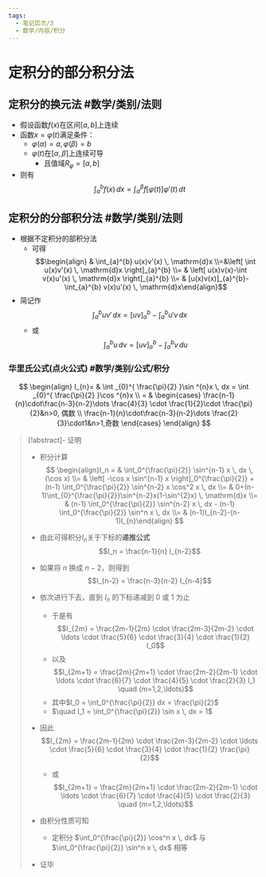 ```yaml
---
tags:
  - 笔记层次/3
  - 数学/内容/积分
---
```


# 定积分的部分积分法

## 定积分的换元法 #数学/类别/法则 

- 假设函数$f(x)$在区间$[a,b]$上连续
- 函数$x=\varphi(t)$满足条件：
	- $\varphi(\alpha)=a,\varphi(\beta)=b$
	- $\varphi(t)$在$[\alpha,\beta]$上连续可导
		- 且值域$R_{\varphi}=[a,b]$
- 则有$$\int_{a}^{b}f(x) \, dx =\int_{\alpha}^{\beta}f[\varphi(t)]\varphi'(t)\, dt$$

## 定积分的分部积分法 #数学/类别/法则 

- 根据不定积分的部积分法
	- 可得$$\begin{align} & \int_{a}^{b} u(x)v'(x) \, \mathrm{d}x    \\=&\left[ \int u(x)v'(x) \, \mathrm{d}x  \right]_{a}^{b} \\= & \left[ u(x)v(x)-\int v(x)u'(x) \, \mathrm{d}x  \right]_{a}^{b} \\= & [u(x)v(x)]_{a}^{b}-\int_{a}^{b} v(x)u'(x) \, \mathrm{d}x\end{align}$$
- 简记作 $$\int _{a}^{b}uv'\, dx =[uv]_{a}^{b}-\int_{a}^{b} u'v \, dx $$
	- 或$$\int _{a}^{b}u \, dv=[uv]_{a}^{b}-\int _{a}^{b} v \, du  $$

### 华里氏公式(点火公式) #数学/类别/公式/积分 


$$
\begin{align}
I_{n}= & \int _{0}^{ \frac{\pi}{2} }\sin ^{n}x \, dx = \int _{0}^{ \frac{\pi}{2} }\cos ^{n}x \\
= & \begin{cases}
\frac{n-1}{n}\cdot\frac{n-3}{n-2}\dots \frac{4}{3} \cdot \frac{1}{2}\cdot \frac{\pi}{2}&n>0, 偶数 \\
\frac{n-1}{n}\cdot\frac{n-3}{n-2}\dots \frac{2}{3}\cdot1&n>1,奇数
\end{cases}
\end{align}
$$


>[!abstract]- 证明
>  - 积分计算 $$ \begin{align}I_n =  & \int_0^{\frac{\pi}{2}} \sin^{n-1} x \, dx \, (\cos x) \\= &  \left[ -\cos x \sin^{n-1} x \right]_0^{\frac{\pi}{2}} + (n-1) \int_0^{\frac{\pi}{2}} \sin^{n-2} x \cos^2 x \, dx \\= & 0+(n-1)\int_{0}^{\frac{\pi}{2}}\sin^{n-2}x(1-\sin^{2}x) \, \mathrm{d}x  \\= &  (n-1) \int_0^{\frac{\pi}{2}} \sin^{n-2} x \, dx - (n-1) \int_0^{\frac{\pi}{2}} \sin^n x \, dx \\= & (n-1)I_{n-2}-(n-1)I_{n}\end{align} $$
> 
> - 由此可得积分$I_{n}$关于下标的**递推公式**
> $$I_n = \frac{n-1}{n} I_{n-2}$$
> 
> - 如果将 $n$ 换成 $n-2$，则得到
> $$I_{n-2} = \frac{n-3}{n-2} I_{n-4}$$
> 
> - 依次进行下去，直到 $I_n$ 的下标递减到 0 或 1 为止
> 	- 于是有$$I_{2m} = \frac{2m-1}{2m} \cdot \frac{2m-3}{2m-2} \cdot \ldots \cdot \frac{5}{6} \cdot \frac{3}{4} \cdot \frac{1}{2} I_0$$
> 	- 以及$$I_{2m+1} = \frac{2m}{2m+1} \cdot \frac{2m-2}{2m-1} \cdot \ldots \cdot \frac{6}{7} \cdot \frac{4}{5} \cdot \frac{2}{3} I_1 \quad (m=1,2,\ldots)$$
> 	- 其中$I_0 = \int_0^{\frac{\pi}{2}} dx = \frac{\pi}{2}$
> 	- $\quad I_1 = \int_0^{\frac{\pi}{2}} \sin x \, dx = 1$
> - 因此$$I_{2m} = \frac{2m-1}{2m} \cdot \frac{2m-3}{2m-2} \cdot \ldots \cdot \frac{5}{6} \cdot \frac{3}{4} \cdot \frac{1}{2} \frac{\pi}{2}$$
> 	- 或$$I_{2m+1} = \frac{2m}{2m+1} \cdot \frac{2m-2}{2m-1} \cdot \ldots \cdot \frac{6}{7} \cdot \frac{4}{5} \cdot \frac{2}{3} \quad (m=1,2,\ldots)$$
> - 由积分性质可知
> 	- 定积分 $\int_0^{\frac{\pi}{2}} \cos^n x \, dx$ 与 $\int_0^{\frac{\pi}{2}} \sin^n x \, dx$ 相等
> - 证毕

